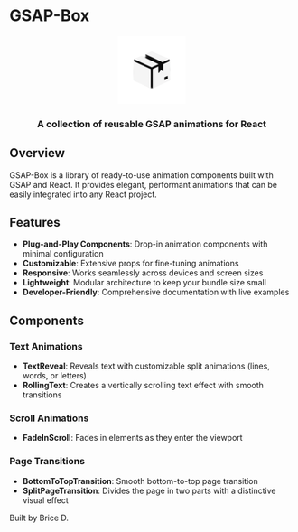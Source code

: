 # GSAP-Box

<div align="center">
  <img src="https://github.com/bdeguigne/gsap-box/blob/main/public/logo.png?raw=true" alt="GSAP-Box Logo" width="120" />
  <h3>A collection of reusable GSAP animations for React</h3>
</div>

## Overview

GSAP-Box is a library of ready-to-use animation components built with GSAP and React. It provides elegant, performant animations that can be easily integrated into any React project.

## Features

- **Plug-and-Play Components**: Drop-in animation components with minimal configuration
- **Customizable**: Extensive props for fine-tuning animations
- **Responsive**: Works seamlessly across devices and screen sizes
- **Lightweight**: Modular architecture to keep your bundle size small
- **Developer-Friendly**: Comprehensive documentation with live examples

## Components

### Text Animations

- **TextReveal**: Reveals text with customizable split animations (lines, words, or letters)
- **RollingText**: Creates a vertically scrolling text effect with smooth transitions

### Scroll Animations

- **FadeInScroll**: Fades in elements as they enter the viewport

### Page Transitions

- **BottomToTopTransition**: Smooth bottom-to-top page transition
- **SplitPageTransition**: Divides the page in two parts with a distinctive visual effect

Built by Brice D.
